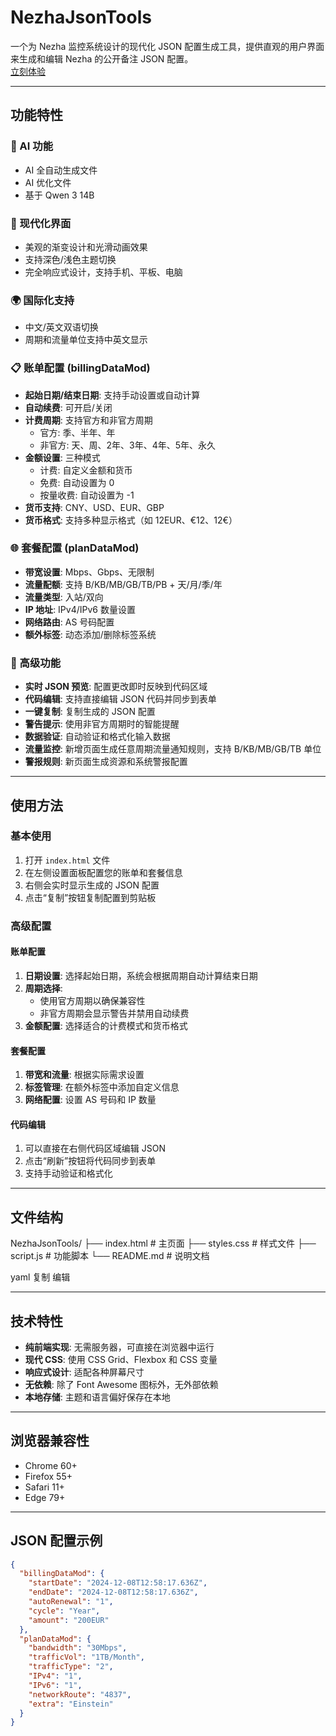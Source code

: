 # NezhaJsonTools

一个为 Nezha 监控系统设计的现代化 JSON 配置生成工具，提供直观的用户界面来生成和编辑 Nezha 的公开备注 JSON 配置。  
[立刻体验](https://nezhajsontools.pages.dev)

---

## 功能特性

### 🤖 AI 功能
- AI 全自动生成文件
- AI 优化文件
- 基于 Qwen 3 14B

### 🎨 现代化界面
- 美观的渐变设计和光滑动画效果
- 支持深色/浅色主题切换
- 完全响应式设计，支持手机、平板、电脑

### 🌍 国际化支持
- 中文/英文双语切换
- 周期和流量单位支持中英文显示

### 📋 账单配置 (billingDataMod)
- **起始日期/结束日期**: 支持手动设置或自动计算
- **自动续费**: 可开启/关闭
- **计费周期**: 支持官方和非官方周期  
  - 官方: 季、半年、年  
  - 非官方: 天、周、2年、3年、4年、5年、永久
- **金额设置**: 三种模式  
  - 计费: 自定义金额和货币  
  - 免费: 自动设置为 0  
  - 按量收费: 自动设置为 -1
- **货币支持**: CNY、USD、EUR、GBP
- **货币格式**: 支持多种显示格式（如 12EUR、€12、12€）

### 🌐 套餐配置 (planDataMod)
- **带宽设置**: Mbps、Gbps、无限制
- **流量配额**: 支持 B/KB/MB/GB/TB/PB + 天/月/季/年
- **流量类型**: 入站/双向
- **IP 地址**: IPv4/IPv6 数量设置
- **网络路由**: AS 号码配置
- **额外标签**: 动态添加/删除标签系统

### 🔧 高级功能
- **实时 JSON 预览**: 配置更改即时反映到代码区域
- **代码编辑**: 支持直接编辑 JSON 代码并同步到表单
- **一键复制**: 复制生成的 JSON 配置
- **警告提示**: 使用非官方周期时的智能提醒
- **数据验证**: 自动验证和格式化输入数据
- **流量监控**: 新增页面生成任意周期流量通知规则，支持 B/KB/MB/GB/TB 单位
- **警报规则**: 新页面生成资源和系统警报配置

---

## 使用方法

### 基本使用
1. 打开 `index.html` 文件  
2. 在左侧设置面板配置您的账单和套餐信息  
3. 右侧会实时显示生成的 JSON 配置  
4. 点击“复制”按钮复制配置到剪贴板

### 高级配置

#### 账单配置
1. **日期设置**: 选择起始日期，系统会根据周期自动计算结束日期
2. **周期选择**:  
   - 使用官方周期以确保兼容性  
   - 非官方周期会显示警告并禁用自动续费
3. **金额配置**: 选择适合的计费模式和货币格式

#### 套餐配置
1. **带宽和流量**: 根据实际需求设置
2. **标签管理**: 在额外标签中添加自定义信息
3. **网络配置**: 设置 AS 号码和 IP 数量

#### 代码编辑
1. 可以直接在右侧代码区域编辑 JSON
2. 点击“刷新”按钮将代码同步到表单
3. 支持手动验证和格式化

---

## 文件结构

NezhaJsonTools/
├── index.html # 主页面
├── styles.css # 样式文件
├── script.js # 功能脚本
└── README.md # 说明文档

yaml
复制
编辑

---

## 技术特性

- **纯前端实现**: 无需服务器，可直接在浏览器中运行
- **现代 CSS**: 使用 CSS Grid、Flexbox 和 CSS 变量
- **响应式设计**: 适配各种屏幕尺寸
- **无依赖**: 除了 Font Awesome 图标外，无外部依赖
- **本地存储**: 主题和语言偏好保存在本地

---

## 浏览器兼容性

- Chrome 60+
- Firefox 55+
- Safari 11+
- Edge 79+

---

## JSON 配置示例

```json
{
  "billingDataMod": {
    "startDate": "2024-12-08T12:58:17.636Z",
    "endDate": "2024-12-08T12:58:17.636Z",
    "autoRenewal": "1",
    "cycle": "Year",
    "amount": "200EUR"
  },
  "planDataMod": {
    "bandwidth": "30Mbps",
    "trafficVol": "1TB/Month",
    "trafficType": "2",
    "IPv4": "1",
    "IPv6": "1",
    "networkRoute": "4837",
    "extra": "Einstein"
  }
}
